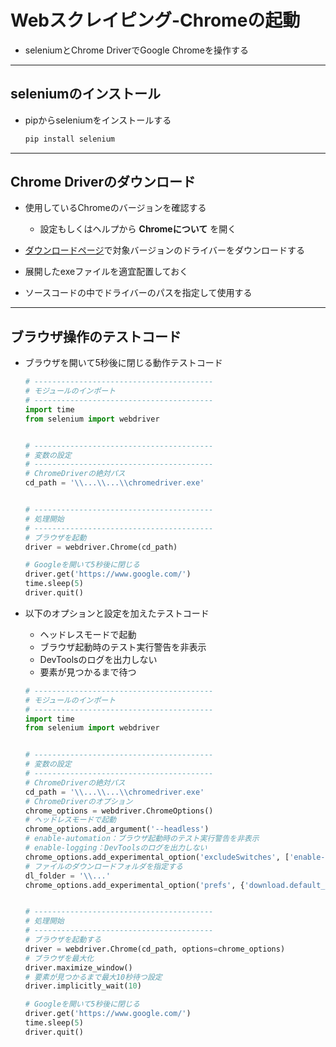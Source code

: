 # Webスクレイピング-Chromeの起動

* seleniumとChrome DriverでGoogle Chromeを操作する

***

## seleniumのインストール

* pipからseleniumをインストールする

  ```cmd
  pip install selenium
  ```

***

## Chrome Driverのダウンロード

* 使用しているChromeのバージョンを確認する

  * 設定もしくはヘルプから __Chromeについて__ を開く

* [ダウンロードページ](https://chromedriver.chromium.org/downloads)で対象バージョンのドライバーをダウンロードする

* 展開したexeファイルを適宜配置しておく

* ソースコードの中でドライバーのパスを指定して使用する

***

## ブラウザ操作のテストコード

* ブラウザを開いて5秒後に閉じる動作テストコード

  ```python
  # ----------------------------------------
  # モジュールのインポート
  # ----------------------------------------
  import time
  from selenium import webdriver


  # ----------------------------------------
  # 変数の設定
  # ----------------------------------------
  # ChromeDriverの絶対パス
  cd_path = '\\...\\...\\chromedriver.exe'


  # ----------------------------------------
  # 処理開始
  # ----------------------------------------
  # ブラウザを起動
  driver = webdriver.Chrome(cd_path)

  # Googleを開いて5秒後に閉じる
  driver.get('https://www.google.com/')
  time.sleep(5)
  driver.quit()
  ```

* 以下のオプションと設定を加えたテストコード
  * ヘッドレスモードで起動
  * ブラウザ起動時のテスト実行警告を非表示
  * DevToolsのログを出力しない
  * 要素が見つかるまで待つ

  ```python
  # ----------------------------------------
  # モジュールのインポート
  # ----------------------------------------
  import time
  from selenium import webdriver


  # ----------------------------------------
  # 変数の設定
  # ----------------------------------------
  # ChromeDriverの絶対パス
  cd_path = '\\...\\...\\chromedriver.exe'
  # ChromeDriverのオプション
  chrome_options = webdriver.ChromeOptions()
  # ヘッドレスモードで起動
  chrome_options.add_argument('--headless')
  # enable-automation：ブラウザ起動時のテスト実行警告を非表示
  # enable-logging：DevToolsのログを出力しない
  chrome_options.add_experimental_option('excludeSwitches', ['enable-automation', 'enable-logging'])
  # ファイルのダウンロードフォルダを指定する
  dl_folder = '\\...'
  chrome_options.add_experimental_option('prefs', {'download.default_directory': dl_folder})


  # ----------------------------------------
  # 処理開始
  # ----------------------------------------
  # ブラウザを起動する
  driver = webdriver.Chrome(cd_path, options=chrome_options)
  # ブラウザを最大化
  driver.maximize_window()
  # 要素が見つかるまで最大10秒待つ設定
  driver.implicitly_wait(10)

  # Googleを開いて5秒後に閉じる
  driver.get('https://www.google.com/')
  time.sleep(5)
  driver.quit()
  ```
